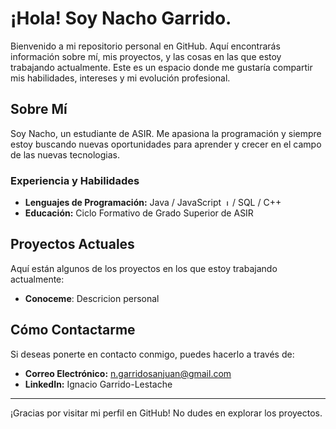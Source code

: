 # ¡Hola! Soy Nacho Garrido.

Bienvenido a mi repositorio personal en GitHub. Aquí encontrarás información sobre mí, mis proyectos, y las cosas en las que estoy trabajando actualmente. Este es un espacio donde me gustaría compartir mis habilidades, intereses y mi evolución profesional.

## Sobre Mí

Soy Nacho, un estudiante de ASIR. Me apasiona la programación y siempre estoy buscando nuevas oportunidades para aprender y crecer en el campo de las nuevas tecnologias.

### Experiencia y Habilidades

- **Lenguajes de Programación:** Java / JavaScript <img src="https://upload.wikimedia.org/wikipedia/commons/6/6a/JavaScript-logo.png" alt="JavaScript" width="10"/> / SQL / C++
- **Educación:** Ciclo Formativo de Grado Superior de ASIR

## Proyectos Actuales

Aquí están algunos de los proyectos en los que estoy trabajando actualmente:

- **Conoceme**: Descricion personal

## Cómo Contactarme

Si deseas ponerte en contacto conmigo, puedes hacerlo a través de:

- **Correo Electrónico:** n.garridosanjuan@gmail.com  
- **LinkedIn:** Ignacio Garrido-Lestache

---

¡Gracias por visitar mi perfil en GitHub! No dudes en explorar los proyectos.

<!--
**ngarridosanjuan/ngarridosanjuan** is a ✨ _special_ ✨ repository because its `README.md` (this file) appears on your GitHub profile.

Here are some ideas to get you started:

- 🔭 I’m currently working on ...
- 🌱 I’m currently learning ...
- 👯 I’m looking to collaborate on ...
- 🤔 I’m looking for help with ...
- 💬 Ask me about ...
- 📫 How to reach me: ...
- 😄 Pronouns: ...
- ⚡ Fun fact: ...
-->
